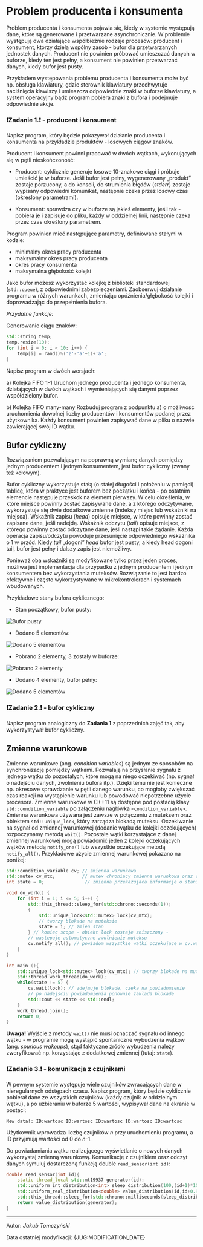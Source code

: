 # Problem producenta i konsumenta

Problem producenta i konsumenta pojawia się, kiedy w systemie występują dane, które są generowane i przetwarzane asynchronicznie. W problemie występują dwa działające współbieżnie rodzaje procesów: producent i konsument, którzy dzielą wspólny zasób - bufor dla przetwarzanych jednostek danych. Producent nie powinien próbować umieszczać danych w buforze, kiedy ten jest pełny, a konsument nie powinien przetwarzać danych, kiedy bufor jest pusty.

Przykładem występowania problemu producenta i konsumenta może być np. obsługa klawiatury, gdzie sterownik klawiatury przechwytuje naciśnięcia klawiszy i umieszcza odpowiednie znaki w buforze klawiatury, a system operacyjny bądź program pobiera znaki z bufora i podejmuje odpowiednie akcje.

### ❗️Zadanie 1.❗️ - producent i konsument

Napisz program, który będzie pokazywał działanie producenta i konsumenta na przykładzie produktów - losowych ciągów znaków.

Producent i konsument powinni pracować w dwóch wątkach, wykonujących się w pętli nieskończoność:

* Producent: cyklicznie generuje losowe 10-znakowe ciągi i próbuje umieścić je w buforze. Jeśli bufor jest pełny, wygenerowany „produkt” zostaje porzucony, a do konsoli, do strumienia błędów (*stderr*) zostaje wypisany odpowiedni komunikat, następnie czeka przez losowy czas (określony parametrami).

* Konsument: sprawdza czy w buforze są jakieś elementy, jeśli tak - pobiera je i zapisuje do pliku, każdy w oddzielnej linii, następnie czeka przez czas określony parametrem.

Program powinien mieć następujące parametry, definiowane stałymi w kodzie:

* minimalny okres pracy producenta
* maksymalny okres pracy producenta
* okres pracy konsumenta
* maksymalna głębokość kolejki

Jako bufor możesz wykorzystać kolejkę z biblioteki standardowej (`std::queue`), z odpowiednimi zabezpieczeniami. Zaobserwuj działanie programu w różnych warunkach, zmieniając opóźnienia/głębokość kolejki i doprowadzając do przepełnienia bufora.

*Przydatne funkcje:*

Generowanie ciągu znaków:

```cpp
std::string temp;
temp.resize(10);
for (int i = 0; i < 10; i++) {
    temp[i] = rand()%('z'-'a'+1)+'a';
}
```

Napisz program w dwóch wersjach:

a) Kolejka FIFO 1-1
Uruchom jednego producenta i jednego konsumenta, działających w dwóch wątkach i wymieniających się danymi poprzez współdzielony bufor. 

b) Kolejka FIFO many-many
Rozbuduj program z podpunktu a) o możliwość uruchomienia dowolnej liczby producentów i konsumentów podanej przez użytkownika. Każdy konsument powinien zapisywać dane w pliku o nazwie zawierającej swój ID wątku.


## Bufor cykliczny

Rozwiązaniem pozwalającym na poprawną wymianę danych pomiędzy jednym producentem i jednym konsumentem, jest bufor cykliczny (zwany też kołowym).

Bufor cykliczny wykorzystuje stałą (o stałej długości i położeniu w pamięci) tablicę, która w praktyce jest buforem bez początku i końca - po ostatnim elemencie następuje przeskok na element pierwszy. W celu określenia, w które miejsce powinny zostać zapisywane dane, a z którego odczytywane, wykorzystuje się dwie dodatkowe zmienne (indeksy miejsc lub wskaźniki na miejsca). Wskaźnik zapisu (*head*) opisuje miejsce, w które powinny zostać zapisane dane, jeśli nadejdą. Wskaźnik odczytu (*tail*) opisuje miejsce, z którego powinny zostać odczytane dane, jeśli nastąpi takie żądanie. Każda operacja zapisu/odczytu powoduje przesunięcie odpowiedniego wskaźnika o 1 w przód. Kiedy *tail* „dogoni” *head* bufor jest pusty, a kiedy head dogoni tail, bufor jest pełny i dalszy zapis jest niemożliwy.

Ponieważ oba wskaźniki są modyfikowane tylko przez jeden proces, możliwa jest implementacja dla przypadku z jednym producentem i jednym konsumentem bez wykorzystania muteksów. Rozwiązanie to jest bardzo efektywne i często wykorzystywane w mikrokontrolerach i systemach wbudowanych.

Przykładowe stany bufora cyklicznego:

* Stan początkowy, bufor pusty:

![Bufor pusty](../images/cyclic_buffer_empty.svg)

* Dodano 5 elementów:

![Dodano 5 elementów](../images/cyclic_buffer_head_moved.svg)

* Pobrano 2 elementy, 3 zostały w buforze:

![Pobrano 2 elementy](../images/cyclic_buffer_tail_moved.svg)

* Dodano 4 elementy, bufor pełny:

![Dodano 5 elementów](../images/cyclic_buffer_full.svg)

### ❗️Zadanie 2.❗️ - bufor cykliczny

Napisz program analogiczny do **Zadania 1** z poprzednich zajęć tak, aby wykorzystywał bufor cykliczny.

## Zmienne warunkowe

Zmienne warunkowe (ang. *condition variables*) są jednym ze sposobów na synchronizację pomiędzy wątkami. Pozwalają na przysłanie sygnału z jednego wątku do pozostałych, które mogą na niego oczekiwać (np. sygnał o nadejściu danych, zwolnieniu bufora itp.). Dzięki temu nie jest konieczne np. okresowe sprawdzanie w pętli danego warunku, co mogłoby zwiększać czas reakcji na wystąpienie warunku lub powodować niepotrzebne użycie procesora. Zmienne warunkowe w C++11 są dostępne pod postacią klasy `std::condition_variable` po załączeniu nagłówka `<condition_variable>`. Zmienna warunkowa używana jest zawsze w połączeniu z muteksem oraz obiektem `std::unique_lock`, który zarządza blokadą muteksu. Oczekiwanie na sygnał od zmiennej warunkowej (dodanie wątku do kolejki oczekujących) rozpoczynamy metodą `wait()`. Pozostałe wątki korzystające z danej zmiennej warunkowej mogą powiadomić jeden z kolejki oczekujących wątków metodą `notify_one()` lub wszystkie oczekujące metodą `notify_all()`. Przykładowe użycie zmiennej warunkowej pokazano na poniżej:

```cpp
std::condition_variable cv; // zmienna warunkowa
std::mutex cv_mtx;          // mutex chroniacy zmienna warunkowa oraz stan
int state = 0;               // zmienna przekazujaca informacje o stanie

void do_work() {
    for (int i = 1; i <= 5; i++) {
        std::this_thread::sleep_for(std::chrono::seconds(1));
        {
            std::unique_lock<std::mutex> lock(cv_mtx);
            // tworzy blokade na muteksie
            state = i; // zmien stan
        } // koniec scope - obiekt lock zostaje zniszczony -
        // nastepuje automatyczne zwolnienie muteksu
        cv.notify_all(); // powiadom wszystkie watki oczekujace w cv.wait()
    }
}

int main (){
    std::unique_lock<std::mutex> lock(cv_mtx); // tworzy blokade na muteksie
    std::thread work_thread(do_work);
    while(state != 5) {
        cv.wait(lock); // zdejmuje blokade, czeka na powiadomienie
        // po nadejsciu powiadomienia ponownie zaklada blokade
        std::cout << state << std::endl;
    }
    work_thread.join();
    return 0;
}
```

**Uwaga!** Wyjście z metody `wait()` nie musi oznaczać sygnału od innego wątku - w programie mogą wystąpić spontaniczne wybudzenia wątków (ang. *spurious wakeups*), stąd faktyczne źródło wybudzenia należy zweryfikować np. korzystając z dodatkowej zmiennej (tutaj: `state`).

### ❗️Zadanie 3.❗️ - komunikacja z czujnikami

W pewnym systemie występuje wiele czujników zwracających dane w nieregularnych odstępach czasu. Napisz program, który będzie cyklicznie pobierał dane ze wszystkich czujników (każdy czujnik w oddzielnym wątku), a po uzbieraniu w buforze 5 wartości, wypisywał dane na ekranie w postaci:

```
New data!: ID:wartosc ID:wartosc ID:wartosc ID:wartosc ID:wartosc
```

Użytkownik wprowadza liczbę czujników *n* przy uruchomieniu programu, a ID przyjmują wartości od 0 do *n*-1.

Do powiadamiania wątku realizującego wyświetlanie o nowych danych wykorzystaj zmienną warunkową. Komunikację z czujnikiem oraz odczyt danych symuluj dostarczoną funkcją double `read_sensor(int id)`:

```cpp
double read_sensor(int id){
    static thread_local std::mt19937 generator(id);
    std::uniform_int_distribution<int> sleep_distribution(100,(id+1)*1000);
    std::uniform_real_distribution<double> value_distribution(id,id+0.99);
    std::this_thread::sleep_for(std::chrono::milliseconds(sleep_distribution(generator)));
    return value_distribution(generator);
}
```

***
Autor: *Jakub Tomczyński*

Data ostatniej modyfikacji: {JUG:MODIFICATION_DATE}
